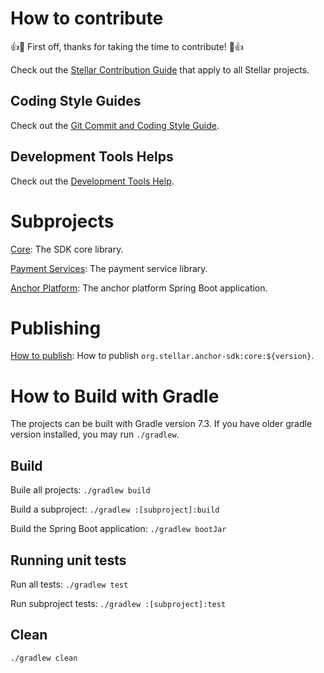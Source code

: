 # How to contribute

👍🎉 First off, thanks for taking the time to contribute! 🎉👍

Check out the [Stellar Contribution Guide](https://github.com/stellar/.github/blob/master/CONTRIBUTING.md) that apply to all Stellar projects.

## Coding Style Guides
Check out the [Git Commit and Coding Style Guide](./stellar_anchor_platform_coding_style.md).

## Development Tools Helps
Check out the [Development Tools Help](./developer_tools.md).

# Subprojects
[Core](core.md): The SDK core library.

[Payment Services](payment-services.md): The payment service library.

[Anchor Platform](anchor-platform.md): The anchor platform Spring Boot application.

# Publishing 
[How to publish](publishing.md): How to publish `org.stellar.anchor-sdk:core:${version}`.

# How to Build with Gradle
The projects can be built with Gradle version 7.3. If you have older gradle version installed, you may run `./gradlew`.

## Build
Buile all projects: `./gradlew build`

Build a subproject: `./gradlew :[subproject]:build`

Build the Spring Boot application: `./gradlew bootJar`

## Running unit tests
Run all tests: `./gradlew test`

Run subproject tests: `./gradlew :[subproject]:test`

## Clean
`./gradlew clean`


